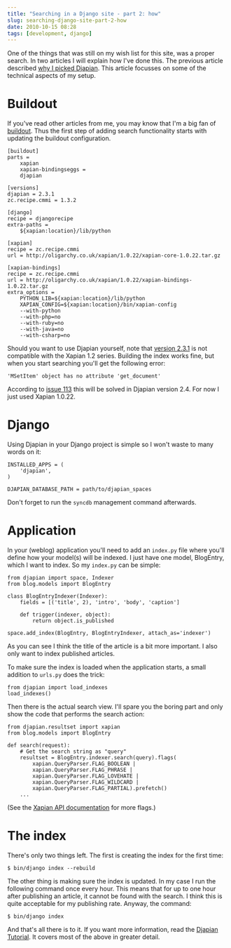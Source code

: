 ```yaml
---
title: "Searching in a Django site - part 2: how"
slug: searching-django-site-part-2-how
date: 2010-10-15 08:28
tags: [development, django]
---
```


One of the things that was still on my wish list for this site, was a
proper search. In two articles I will explain how I've done this. The
previous article described
[why I picked Djapian](/weblog/2010/10/14/searching-django-site-part-1-what-and-why/). This
article focusses on some of the technical aspects of my setup.

# Buildout

If you've read other articles from me, you may know that I'm a big fan
of [buildout](http://www.buildout.org/). Thus the first step of adding
search functionality starts with updating the buildout configuration.

    [buildout]
    parts =
        xapian
        xapian-bindingseggs =
        djapian

    [versions]
    djapian = 2.3.1
    zc.recipe.cmmi = 1.3.2

    [django]
    recipe = djangorecipe
    extra-paths =
        ${xapian:location}/lib/python

    [xapian]
    recipe = zc.recipe.cmmi
    url = http://oligarchy.co.uk/xapian/1.0.22/xapian-core-1.0.22.tar.gz

    [xapian-bindings]
    recipe = zc.recipe.cmmi
    url = http://oligarchy.co.uk/xapian/1.0.22/xapian-bindings-1.0.22.tar.gz
    extra_options =
        PYTHON_LIB=${xapian:location}/lib/python
        XAPIAN_CONFIG=${xapian:location}/bin/xapian-config
        --with-python
        --with-php=no
        --with-ruby=no
        --with-java=no
        --with-csharp=no

Should you want to use Djapian yourself, note that
[version 2.3.1](http://pypi.python.org/pypi/Djapian/2.3.1) is not
compatible with the Xapian 1.2 series. Building the index works fine,
but when you start searching you'll get the following error:

    'MSetItem' object has no attribute 'get_document'

According to
[issue 113](http://code.google.com/p/djapian/issues/detail?id=113)
this will be solved in Djapian version 2.4. For now I just used Xapian
1.0.22.

# Django

Using Djapian in your Django project is simple so I won't waste to
many words on it:

    INSTALLED_APPS = (
        'djapian',
    )

    DJAPIAN_DATABASE_PATH = path/to/djapian_spaces

Don't forget to run the `syncdb` management command afterwards.

# Application

In your (weblog) application you'll need to add an `index.py` file
where you'll define how your model(s) will be indexed. I just have one
model, BlogEntry, which I want to index. So my `index.py` can be
simple:

    from djapian import space, Indexer
    from blog.models import BlogEntry

    class BlogEntryIndexer(Indexer):
        fields = [('title', 2), 'intro', 'body', 'caption']

        def trigger(indexer, object):
            return object.is_published

    space.add_index(BlogEntry, BlogEntryIndexer, attach_as='indexer')

As you can see I think the title of the article is a bit more
important. I also only want to index published articles.

To make sure the index is loaded when the application starts, a small
addition to `urls.py` does the trick:

    from djapian import load_indexes
    load_indexes()

Then there is the actual search view. I'll spare you the boring part
and only show the code that performs the search action:

    from djapian.resultset import xapian
    from blog.models import BlogEntry

    def search(request):
        # Get the search string as "query"
        resultset = BlogEntry.indexer.search(query).flags(
            xapian.QueryParser.FLAG_BOOLEAN |
            xapian.QueryParser.FLAG_PHRASE |
            xapian.QueryParser.FLAG_LOVEHATE |
            xapian.QueryParser.FLAG_WILDCARD |
            xapian.QueryParser.FLAG_PARTIAL).prefetch()
        ...

(See the
[Xapian API documentation](http://xapian.org/docs/apidoc/html/classXapian_1_1QueryParser.html#e96a58a8de9d219ca3214a5a66e0407e)
for more flags.)

# The index

There's only two things left. The first is creating the index for the
first time:

    $ bin/django index --rebuild

The other thing is making sure the index is updated. In my case I run
the following command once every hour. This means that for up to one
hour after publishing an article, it cannot be found with the
search. I think this is quite acceptable for my publishing
rate. Anyway, the command:

    $ bin/django index

And that's all there is to it. If you want more information, read the
[Djapian Tutorial](http://code.google.com/p/djapian/wiki/Tutorial). It
covers most of the above in greater detail.

